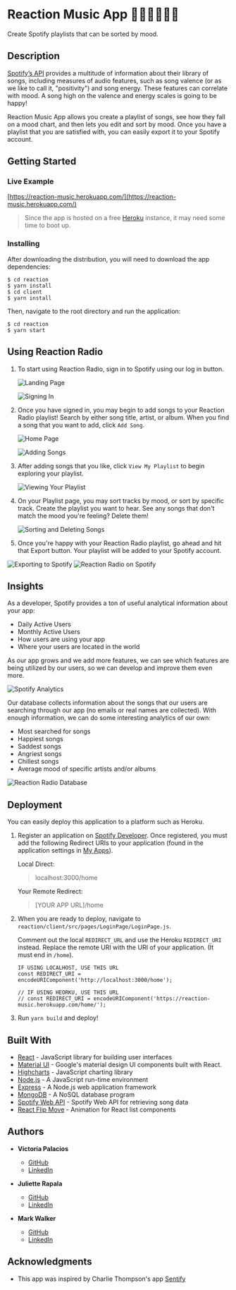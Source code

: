 # Reaction Music App 🎵🙂😢😡😌🎵

Create Spotify playlists that can be sorted by mood.

## Description

[Spotify’s API](https://developer.spotify.com/web-api/) provides a multitude of information about their library of songs, including measures of audio features, such as song valence (or as we like to call it, "positivity") and song energy. These features can correlate with mood. A song high on the valence and energy scales is going to be happy! 

Reaction Music App allows you create a playlist of songs, see how they fall on a mood chart, and then lets you edit and sort by mood. Once you have a playlist that you are satisfied with, you can easily export it to your Spotify account.

## Getting Started

### Live Example

[https://reaction-music.herokuapp.com/](https://reaction-music.herokuapp.com/)

> Since the app is hosted on a free [Heroku](https://www.heroku.com/) instance, it may need some time to boot up.

### Installing

After downloading the distribution, you will need to download the app dependencies:

```
$ cd reaction
$ yarn install
$ cd client
$ yarn install
```

Then, navigate to the root directory and run the application:

```
$ cd reaction
$ yarn start
```

## Using Reaction Radio

1. To start using Reaction Radio, sign in to Spotify using our log in button.

	![Landing Page](./img/reactionRadio01.png)
	
	![Signing In](./img/reactionRadio02.png)
	
2. Once you have signed in, you may begin to add songs to your Reaction Radio playlist! Search by either song title, artist, or album. When you find a song that you want to add, click ```Add Song```.

	![Home Page](./img/reactionRadio03.png)
	
	![Adding Songs](./img/reactionRadio04.png)
	
3. After adding songs that you like, click ```View My Playlist``` to begin exploring your playlist.

	![Viewing Your Playlist](./img/reactionRadio05.png)
	
4. On your Playlist page, you may sort tracks by mood, or sort by specific track. Create the playlist you want to hear. See any songs that don't match the mood you're feeling? Delete them!
 
	![Sorting and Deleting Songs](./img/reactionRadio06.gif)

5. Once you're happy with your Reaction Radio playlist, go ahead and hit that Export button. Your playlist will be added to your Spotify account.

![Exporting to Spotify](./img/reactionRadio07.png)
![Reaction Radio on Spotify](./img/reactionRadio08.png)

## Insights
As a developer, Spotify provides a ton of useful analytical information about your app:

* Daily Active Users
* Monthly Active Users
* How users are using your app 
* Where your users are located in the world

As our app grows and we add more features, we can see which features are being utilized by our users, so we can develop and improve them even more.

![Spotify Analytics](./img/reactionRadio09.png)

Our database collects information about the songs that our users are searching through our app (no emails or real names are collected). With enough information, we can do some interesting analytics of our own:

* Most searched for songs
* Happiest songs
* Saddest songs
* Angriest songs
* Chillest songs
* Average mood of specific artists and/or albums

![Reaction Radio Database](./img/reactionRadio10.png)

## Deployment
You can easily deploy this application to a platform such as Heroku.

1. Register an application on [Spotify Developer](https://developer.spotify.com/). Once registered, you must add the following Redirect URIs to your application (found in the application settings in [My Apps](https://beta.developer.spotify.com/dashboard/applications)).

	Local Direct:
	> localhost:3000/home
	
	Your Remote Redirect:
	> [YOUR APP URL]/home

2. When you are ready to deploy, navigate to ```reaction/client/src/pages/LoginPage/LoginPage.js```. 

	Comment out the local ```REDIRECT_URL``` and use the Heroku ```REDIRECT_URI``` instead. Replace the remote URI with the URI of your application. (It must end in ```/home```).
  
	```
	IF USING LOCALHOST, USE THIS URL
	const REDIRECT_URI = encodeURIComponent('http://localhost:3000/home');
	
	// IF USING HEORKU, USE THIS URL
	// const REDIRECT_URI = encodeURIComponent('https://reaction-music.herokuapp.com/home/');
	```
3. Run ```yarn build``` and deploy!

## Built With

* [React](https://reactjs.org/) - JavaScript library for building user interfaces
* [Material UI](http://www.material-ui.com/) - Google's material design UI components built with React.
* [Highcharts](https://www.highcharts.com/) - JavaScript charting library
* [Node.js](https://nodejs.org/) - A JavaScript run-time environment
* [Express](https://expressjs.com/) - A Node.js web application framework
* [MongoDB](https://www.mongodb.com/) - A NoSQL database program
* [Spotify Web API](https://developer.spotify.com/web-api/) - Spotify Web API for retrieving song data
* [React Flip Move](https://github.com/joshwcomeau/react-flip-move) - Animation for React list components 

## Authors

* **Victoria Palacios**
	* [GitHub](https://github.com/victoriapalacios)
	* [LinkedIn](https://www.linkedin.com/in/victoriapalacios/)

* **Juliette Rapala**
	* [GitHub](https://github.com/jrapala)
	* [LinkedIn](https://www.linkedin.com/in/julietterapala/)

* **Mark Walker**
	* [GitHub](https://github.com/markwalkernz)
	* [LinkedIn](https://www.linkedin.com/in/mark-walker-5b25107/)
	
## Acknowledgments

* This app was inspired by Charlie Thompson's app [Sentify](http://www.rcharlie.net/sentify)


